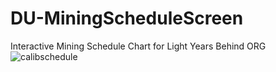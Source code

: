 # DU-MiningScheduleScreen
Interactive Mining Schedule Chart for Light Years Behind ORG</br>
![calibschedule](https://user-images.githubusercontent.com/61538051/211268064-de138095-5b35-4c38-aab8-154e9b6d2acb.png)
